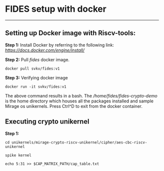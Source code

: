 # FIDES setup with docker
---
## Setting up Docker image with Riscv-tools:
__Step 1:__ Install Docker by referring to the following link: _https://docs.docker.com/engine/install/_

__Step 2:__ Pull _fides_ docker image.
```
docker pull svkv/fides:v1
```
__Step 3:__ Verifying docker image
```
docker run -it svkv/fides:v1
```
The above command results in a bash. The _/home/fides/fides-crypto-demo_ is the home directory which houses all the packages installed and sample Mirage os unikernels. Press Ctrl^D to exit from the docker container.

## Executing crypto unikernel
__Step 1:__ 
```
cd unikernels/mirage-crypto-riscv-unikernel/cipher/aes-cbc-riscv-unikernel

spike kernel

echo 5:31 >> $CAP_MATRIX_PATH/cap_table.txt
```

